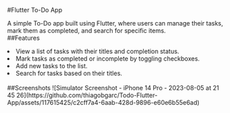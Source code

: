 #Flutter To-Do App

A simple To-Do app built using Flutter, where users can manage their tasks, mark them as completed, and search for specific items.
</br>
##Features
<li>View a list of tasks with their titles and completion status.</li>
<li>Mark tasks as completed or incomplete by toggling checkboxes.</li>
<li>Add new tasks to the list.</li>
<li>Search for tasks based on their titles.</li>
</br>
##Screenshots
![Simulator Screenshot - iPhone 14 Pro - 2023-08-05 at 21 45 26](https://github.com/thiagobgarc/Todo-Flutter-App/assets/117615425/c2cff7a4-6aab-428d-9896-e60e6b55e6ad)
